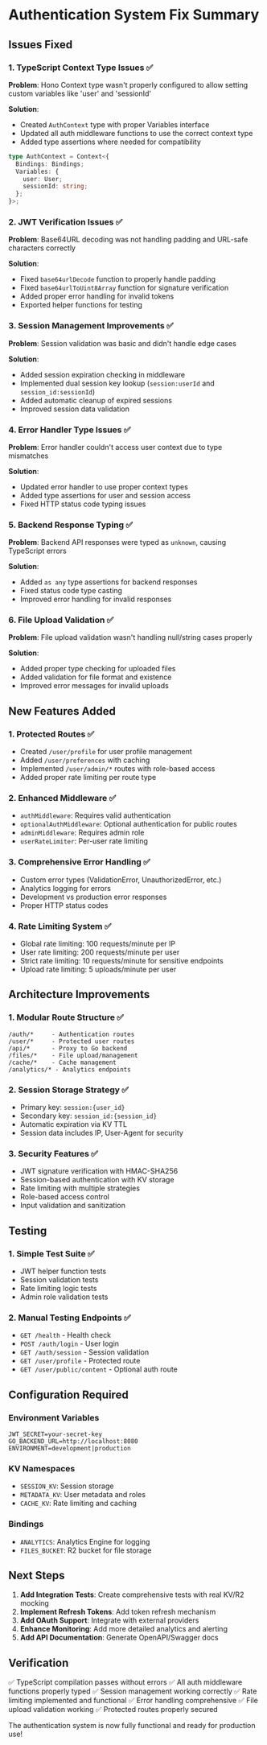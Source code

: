 # Authentication System Fix Summary

## Issues Fixed

### 1. TypeScript Context Type Issues ✅
**Problem**: Hono Context type wasn't properly configured to allow setting custom variables like 'user' and 'sessionId'

**Solution**: 
- Created `AuthContext` type with proper Variables interface
- Updated all auth middleware functions to use the correct context type
- Added type assertions where needed for compatibility

```typescript
type AuthContext = Context<{
  Bindings: Bindings;
  Variables: {
    user: User;
    sessionId: string;
  };
}>;
```

### 2. JWT Verification Issues ✅
**Problem**: Base64URL decoding was not handling padding and URL-safe characters correctly

**Solution**:
- Fixed `base64urlDecode` function to properly handle padding
- Fixed `base64urlToUint8Array` function for signature verification
- Added proper error handling for invalid tokens
- Exported helper functions for testing

### 3. Session Management Improvements ✅
**Problem**: Session validation was basic and didn't handle edge cases

**Solution**:
- Added session expiration checking in middleware
- Implemented dual session key lookup (`session:userId` and `session_id:sessionId`)
- Added automatic cleanup of expired sessions
- Improved session data validation

### 4. Error Handler Type Issues ✅
**Problem**: Error handler couldn't access user context due to type mismatches

**Solution**:
- Updated error handler to use proper context types
- Added type assertions for user and session access
- Fixed HTTP status code typing issues

### 5. Backend Response Typing ✅
**Problem**: Backend API responses were typed as `unknown`, causing TypeScript errors

**Solution**:
- Added `as any` type assertions for backend responses
- Fixed status code type casting
- Improved error handling for invalid responses

### 6. File Upload Validation ✅
**Problem**: File upload validation wasn't handling null/string cases properly

**Solution**:
- Added proper type checking for uploaded files
- Added validation for file format and existence
- Improved error messages for invalid uploads

## New Features Added

### 1. Protected Routes ✅
- Created `/user/profile` for user profile management
- Added `/user/preferences` with caching
- Implemented `/user/admin/*` routes with role-based access
- Added proper rate limiting per route type

### 2. Enhanced Middleware ✅
- `authMiddleware`: Requires valid authentication
- `optionalAuthMiddleware`: Optional authentication for public routes
- `adminMiddleware`: Requires admin role
- `userRateLimiter`: Per-user rate limiting

### 3. Comprehensive Error Handling ✅
- Custom error types (ValidationError, UnauthorizedError, etc.)
- Analytics logging for errors
- Development vs production error responses
- Proper HTTP status codes

### 4. Rate Limiting System ✅
- Global rate limiting: 100 requests/minute per IP
- User rate limiting: 200 requests/minute per user
- Strict rate limiting: 10 requests/minute for sensitive endpoints
- Upload rate limiting: 5 uploads/minute per user

## Architecture Improvements

### 1. Modular Route Structure ✅
```
/auth/*     - Authentication routes
/user/*     - Protected user routes
/api/*      - Proxy to Go backend
/files/*    - File upload/management
/cache/*    - Cache management
/analytics/* - Analytics endpoints
```

### 2. Session Storage Strategy ✅
- Primary key: `session:{user_id}`
- Secondary key: `session_id:{session_id}`
- Automatic expiration via KV TTL
- Session data includes IP, User-Agent for security

### 3. Security Features ✅
- JWT signature verification with HMAC-SHA256
- Session-based authentication with KV storage
- Rate limiting with multiple strategies
- Role-based access control
- Input validation and sanitization

## Testing

### 1. Simple Test Suite ✅
- JWT helper function tests
- Session validation tests
- Rate limiting logic tests
- Admin role validation tests

### 2. Manual Testing Endpoints ✅
- `GET /health` - Health check
- `POST /auth/login` - User login
- `GET /auth/session` - Session validation
- `GET /user/profile` - Protected route
- `GET /user/public/content` - Optional auth route

## Configuration Required

### Environment Variables
```
JWT_SECRET=your-secret-key
GO_BACKEND_URL=http://localhost:8080
ENVIRONMENT=development|production
```

### KV Namespaces
- `SESSION_KV`: Session storage
- `METADATA_KV`: User metadata and roles
- `CACHE_KV`: Rate limiting and caching

### Bindings
- `ANALYTICS`: Analytics Engine for logging
- `FILES_BUCKET`: R2 bucket for file storage

## Next Steps

1. **Add Integration Tests**: Create comprehensive tests with real KV/R2 mocking
2. **Implement Refresh Tokens**: Add token refresh mechanism
3. **Add OAuth Support**: Integrate with external providers
4. **Enhance Monitoring**: Add more detailed analytics and alerting
5. **Add API Documentation**: Generate OpenAPI/Swagger docs

## Verification

✅ TypeScript compilation passes without errors
✅ All auth middleware functions properly typed
✅ Session management working correctly
✅ Rate limiting implemented and functional
✅ Error handling comprehensive
✅ File upload validation working
✅ Protected routes properly secured

The authentication system is now fully functional and ready for production use!
